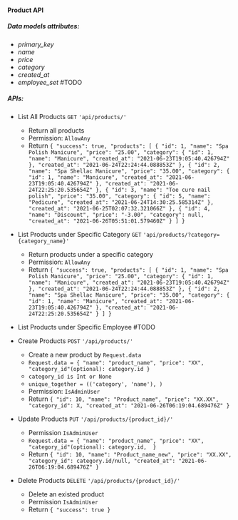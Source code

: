 #### Product API

##### Data models attributes:
- _primary_key_
- _name_
- _price_
- _category_
- _created_at_
- *employee_set*  #TODO


##### APIs:
- List All Products `GET` `'api/products/'`
    - Return all products  
    - Permission: `AllowAny`
    - Return 
        ``{
            "success": true,
            "products": [
                {
                    "id": 1,
                    "name": "Spa Polish Manicure",
                    "price": "25.00",
                    "category": {
                        "id": 1,
                        "name": "Manicure",
                        "created_at": "2021-06-23T19:05:40.426794Z"
                    },
                    "created_at": "2021-06-24T22:24:44.088853Z"
                },
                {
                    "id": 2,
                    "name": "Spa Shellac Manicure",
                    "price": "35.00",
                    "category": {
                        "id": 1,
                        "name": "Manicure",
                        "created_at": "2021-06-23T19:05:40.426794Z"
                    },
                    "created_at": "2021-06-24T22:25:20.535654Z"
                },
                {
                    "id": 3,
                    "name": "Toe cure nail polish",
                    "price": "35.00",
                    "category": {
                        "id": 5,
                        "name": "Pedicure",
                        "created_at": "2021-06-24T14:30:25.585314Z"
                    },
                    "created_at": "2021-06-25T02:07:32.321066Z"
                },
                {
                    "id": 4,
                    "name": "Discount",
                    "price": "-3.00",
                    "category": null,
                    "created_at": "2021-06-26T05:51:01.579460Z"
                }
            ]
        }``
        
        
- List Products under Specific Category `GET` `'api/products/?category={category_name}'`
    - Return products under a specific category
    - Permission: `AllowAny`
    - Return ``{
                "success": true,
                "products": [
                    {
                        "id": 1,
                        "name": "Spa Polish Manicure",
                        "price": "25.00",
                        "category": {
                            "id": 1,
                            "name": "Manicure",
                            "created_at": "2021-06-23T19:05:40.426794Z"
                        },
                        "created_at": "2021-06-24T22:24:44.088853Z"
                    },
                    {
                        "id": 2,
                        "name": "Spa Shellac Manicure",
                        "price": "35.00",
                        "category": {
                            "id": 1,
                            "name": "Manicure",
                            "created_at": "2021-06-23T19:05:40.426794Z"
                        },
                        "created_at": "2021-06-24T22:25:20.535654Z"
                    }
                ]
            }``
            
            
- List Products under Specific Employee #TODO


- Create Products `POST` `'/api/products/'`
    - Create a new product by `Request.data`
    - `Request.data = {
            "name": "product_name",
            "price": "XX",
            "category_id"(optional): category.id
        }`
    - `category_id is Int or None`
    - `unique_together = (('category', 'name'), )`
    - Permission: `IsAdminUser`
    - Return ``{
                "id": 10,
                "name": "Product_name",
                "price": "XX.XX",
                "category_id": X,
                "created_at": "2021-06-26T06:19:04.689476Z"
                }``
                
                
- Update Products `PUT` `'/api/products/{product_id}/'`
    - Permission `IsAdminUser`
    - `Request.data = {
            "name": "product_name",
            "price": "XX",
            "category_id"(optional): category.id, 
        }`
    - Return ``{
    "id": 10,
    "name": "Product_name_new",
    "price": "XX.XX",
    "category_id": category.id/null,
    "created_at": "2021-06-26T06:19:04.689476Z"
}``


- Delete Products `DELETE` `'/api/products/{product_id}/'`
    - Delete an existed product
    - Permission `IsAdminUser`
    - Return ``{
                "success": true
                }``

